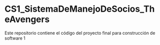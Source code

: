 # CS1_SistemaDeManejoDeSocios_TheAvengers
Este repositorio contiene el código del proyecto final para construcción de software 1
